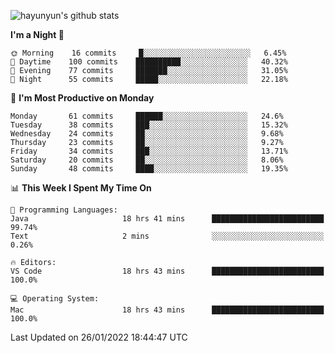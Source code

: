 
![hayunyun's github stats](https://github-readme-stats.vercel.app/api?username=hayunyun&show_icons=true)


<!--START_SECTION:waka-->
**I'm a Night 🦉** 

```text
🌞 Morning    16 commits     █░░░░░░░░░░░░░░░░░░░░░░░░   6.45% 
🌆 Daytime    100 commits    ██████████░░░░░░░░░░░░░░░   40.32% 
🌃 Evening    77 commits     ███████░░░░░░░░░░░░░░░░░░   31.05% 
🌙 Night      55 commits     █████░░░░░░░░░░░░░░░░░░░░   22.18%

```
📅 **I'm Most Productive on Monday** 

```text
Monday       61 commits     ██████░░░░░░░░░░░░░░░░░░░   24.6% 
Tuesday      38 commits     ███░░░░░░░░░░░░░░░░░░░░░░   15.32% 
Wednesday    24 commits     ██░░░░░░░░░░░░░░░░░░░░░░░   9.68% 
Thursday     23 commits     ██░░░░░░░░░░░░░░░░░░░░░░░   9.27% 
Friday       34 commits     ███░░░░░░░░░░░░░░░░░░░░░░   13.71% 
Saturday     20 commits     ██░░░░░░░░░░░░░░░░░░░░░░░   8.06% 
Sunday       48 commits     ████░░░░░░░░░░░░░░░░░░░░░   19.35%

```


📊 **This Week I Spent My Time On** 

```text
💬 Programming Languages: 
Java                     18 hrs 41 mins      █████████████████████████   99.74% 
Text                     2 mins              ░░░░░░░░░░░░░░░░░░░░░░░░░   0.26%

🔥 Editors: 
VS Code                  18 hrs 43 mins      █████████████████████████   100.0%

💻 Operating System: 
Mac                      18 hrs 43 mins      █████████████████████████   100.0%

```


 Last Updated on 26/01/2022 18:44:47 UTC
<!--END_SECTION:waka-->

<!--
**hayunyun/hayunyun** is a ✨ _special_ ✨ repository because its `README.md` (this file) appears on your GitHub profile.

Here are some ideas to get you started:

- 🔭 I’m currently working on ...
- 🌱 I’m currently learning ...
- 👯 I’m looking to collaborate on ...
- 🤔 I’m looking for help with ...
- 💬 Ask me about ...
- 📫 How to reach me: ...
- 😄 Pronouns: ...
- ⚡ Fun fact: ...
-->
